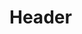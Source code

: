<!-- TITLE: Song: Verses Of Celerity -->
<!-- SUBTITLE: These verses sharpen the weapons of you and your allies, increasing damage done by piercing and one handed slashing atacks by twenty percent. -->

# Header